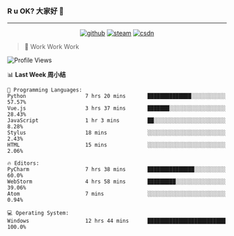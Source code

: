 ### R u OK? 大家好 👋

___

<p align="center">
  <a href="https://bigkjp97.github.io/"><img src="https://img.shields.io/badge/-GitPage-lightgrey" alt="github"></a>
  <a href="https://steamcommunity.com/id/bigkjp/"><img src="https://img.shields.io/badge/-Steam-black" alt="steam"></a>
  <a href="https://blog.csdn.net/qq_38986088"><img src="https://img.shields.io/badge/CSDN-cf000e" alt="csdn"></a>
</p>

> 🧟 Work Work Work

<!--START_SECTION:kjp readme-->
![Profile Views](http://img.shields.io/badge/Mi%20Amigos%E2%99%82%EF%B8%8F-5-ff69b4)

📊 **Last Week 周小结** 

```text
💬 Programming Languages: 
Python                   7 hrs 20 mins       ██████████████░░░░░░░░░░░   57.57% 
Vue.js                   3 hrs 37 mins       ███████░░░░░░░░░░░░░░░░░░   28.43% 
JavaScript               1 hr 3 mins         ██░░░░░░░░░░░░░░░░░░░░░░░   8.28% 
Stylus                   18 mins             ░░░░░░░░░░░░░░░░░░░░░░░░░   2.43% 
HTML                     15 mins             ░░░░░░░░░░░░░░░░░░░░░░░░░   2.06%

🔥 Editors: 
PyCharm                  7 hrs 38 mins       ███████████████░░░░░░░░░░   60.0% 
WebStorm                 4 hrs 58 mins       █████████░░░░░░░░░░░░░░░░   39.06% 
Atom                     7 mins              ░░░░░░░░░░░░░░░░░░░░░░░░░   0.94%

💻 Operating System: 
Windows                  12 hrs 44 mins      █████████████████████████   100.0%

```


<!--END_SECTION:kjp readme-->

<!--
**bigkjp97/bigkjp97** is a ✨ _special_ ✨ repository because its `README.md` (this file) appears on your GitHub profile.

Here are some ideas to get you started:

- 🔭 I’m currently working on ...
- 🌱 I’m currently learning ...
- 👯 I’m looking to collaborate on ...
- 🤔 I’m looking for help with ...
- 💬 Ask me about ...
- 📫 How to reach me: ...
- 😄 Pronouns: ...
- ⚡ Fun fact: ... -->
